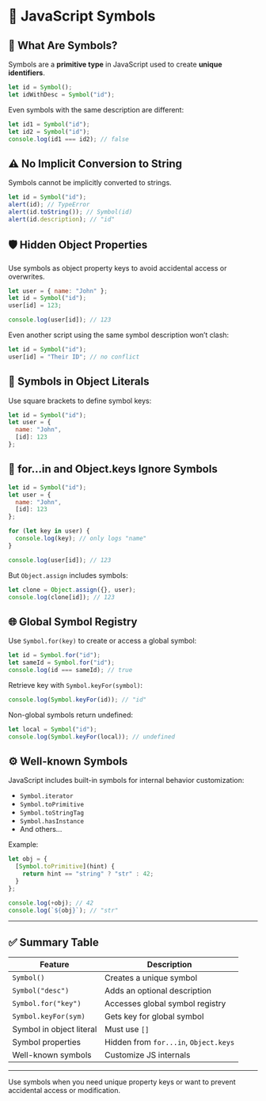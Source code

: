 # 🔣 JavaScript Symbols

## 🧩 What Are Symbols?
Symbols are a **primitive type** in JavaScript used to create **unique identifiers**.

```js
let id = Symbol();
let idWithDesc = Symbol("id");
```

Even symbols with the same description are different:
```js
let id1 = Symbol("id");
let id2 = Symbol("id");
console.log(id1 === id2); // false
```

## ⚠️ No Implicit Conversion to String
Symbols cannot be implicitly converted to strings.
```js
let id = Symbol("id");
alert(id); // TypeError
alert(id.toString()); // Symbol(id)
alert(id.description); // "id"
```

## 🛡️ Hidden Object Properties
Use symbols as object property keys to avoid accidental access or overwrites.

```js
let user = { name: "John" };
let id = Symbol("id");
user[id] = 123;

console.log(user[id]); // 123
```

Even another script using the same symbol description won’t clash:
```js
let id = Symbol("id");
user[id] = "Their ID"; // no conflict
```

## 🧱 Symbols in Object Literals
Use square brackets to define symbol keys:
```js
let id = Symbol("id");
let user = {
  name: "John",
  [id]: 123
};
```

## 🔁 for...in and Object.keys Ignore Symbols
```js
let id = Symbol("id");
let user = {
  name: "John",
  [id]: 123
};

for (let key in user) {
  console.log(key); // only logs "name"
}

console.log(user[id]); // 123
```

But `Object.assign` includes symbols:
```js
let clone = Object.assign({}, user);
console.log(clone[id]); // 123
```

## 🌐 Global Symbol Registry
Use `Symbol.for(key)` to create or access a global symbol:
```js
let id = Symbol.for("id");
let sameId = Symbol.for("id");
console.log(id === sameId); // true
```

Retrieve key with `Symbol.keyFor(symbol)`:
```js
console.log(Symbol.keyFor(id)); // "id"
```

Non-global symbols return undefined:
```js
let local = Symbol("id");
console.log(Symbol.keyFor(local)); // undefined
```

## ⚙️ Well-known Symbols
JavaScript includes built-in symbols for internal behavior customization:

- `Symbol.iterator`
- `Symbol.toPrimitive`
- `Symbol.toStringTag`
- `Symbol.hasInstance`
- And others...

Example:
```js
let obj = {
  [Symbol.toPrimitive](hint) {
    return hint == "string" ? "str" : 42;
  }
};

console.log(+obj); // 42
console.log(`${obj}`); // "str"
```

---

## ✅ Summary Table
| Feature | Description |
|--------|-------------|
| `Symbol()` | Creates a unique symbol |
| `Symbol("desc")` | Adds an optional description |
| `Symbol.for("key")` | Accesses global symbol registry |
| `Symbol.keyFor(sym)` | Gets key for global symbol |
| Symbol in object literal | Must use `[]` |
| Symbol properties | Hidden from `for...in`, `Object.keys` |
| Well-known symbols | Customize JS internals |

---

Use symbols when you need unique property keys or want to prevent accidental access or modification.
